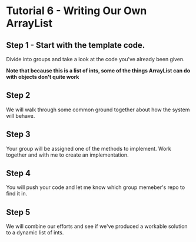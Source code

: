 # Tutorial 6 - Writing Our Own ArrayList

## Step 1 - Start with the template code.

Divide into groups and take a look at the code you've already been given.

**Note that because this is a list of ints, some of the things ArrayList can do with objects don't quite work**

## Step 2 

We will walk through some common ground together about how the system will behave.

## Step 3

Your group will be assigned one of the methods to implement. Work together and with me to create an implementation.

## Step 4

You will push your code and let me know which group memeber's repo to find it in. 

## Step 5

We will combine our efforts and see if we've produced a workable solution to a dynamic list of ints.

